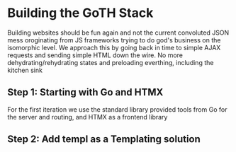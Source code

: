 # Building the GoTH Stack

Building websites should be fun again and not the current convoluted JSON mess oroginating from JS frameworks trying to do god's business on the isomorphic level.
We approach this by going back in time to simple AJAX requests and sending simple HTML down the wire. No more dehydrating/rehydrating states and preloading everthing, including the kitchen sink

## Step 1: Starting with Go and HTMX

For the first iteration we use the standard library provided tools from Go for the server and routing, and HTMX as a frontend library

## Step 2: Add templ as a Templating solution